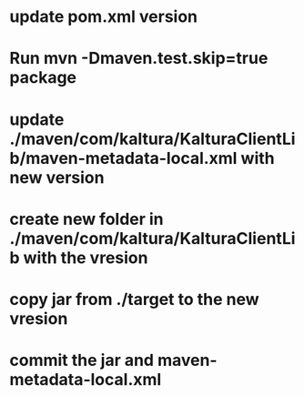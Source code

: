 # update pom.xml version
# Run mvn -Dmaven.test.skip=true package
# update ./maven/com/kaltura/KalturaClientLib/maven-metadata-local.xml with new version
# create new folder in ./maven/com/kaltura/KalturaClientLib with the vresion
# copy jar from  ./target to the new vresion
# commit the jar and maven-metadata-local.xml